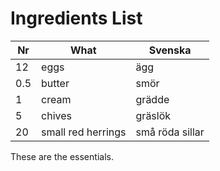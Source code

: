 #  Ingredients List

Nr | What | Svenska
-- | -------- | ----
12 | eggs | ägg
0.5 | butter | smör
1 | cream | grädde
5 | chives | gräslök
20 |  small red herrings  | små röda sillar

These are the essentials.
